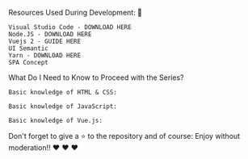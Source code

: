 Resources Used During Development: 🚀

    Visual Studio Code - DOWNLOAD HERE
    Node.JS - DOWNLOAD HERE
    Vuejs 2 - GUIDE HERE
    UI Semantic
    Yarn - DOWNLOAD HERE
    SPA Concept

What Do I Need to Know to Proceed with the Series?

    Basic knowledge of HTML & CSS:

    Basic knowledge of JavaScript:

    Basic knowledge of Vue.js:

 Don't forget to give a ⭐ to the repository and of course: Enjoy without moderation!! ❤️ ❤️ ❤️
